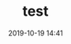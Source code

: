 ---
layout: post
title: test
date: 2019-10-19 14:41
published: false
header_feature_image:
caption:
tags:
---